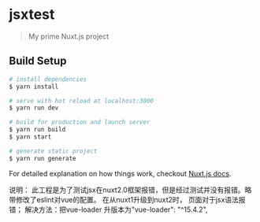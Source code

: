 # jsxtest

> My prime Nuxt.js project

## Build Setup

``` bash
# install dependencies
$ yarn install

# serve with hot reload at localhost:3000
$ yarn run dev

# build for production and launch server
$ yarn run build
$ yarn start

# generate static project
$ yarn run generate
```

For detailed explanation on how things work, checkout [Nuxt.js docs](https://nuxtjs.org).

说明： 此工程是为了测试jsx在nuxt2.0框架报错，但是经过测试并没有报错。略带修改了eslint对vue的配置。
在从nuxt1升级到nuxt2时， 页面对于jsx语法报错；
解决方法：把vue-loader 升版本为"vue-loader": "^15.4.2", 
